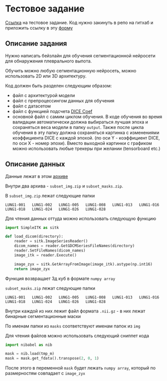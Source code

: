 # Тестовое задание

[Ссылка]("https://lightningseas.notion.site/Junior-CV-Engineer-5995a1401f3d4316a13051f7aa6a6d53#987dc626d5914b298e1e20fde140ce99") на тестовое задание. Код нужно закинуть в репо на гитхаб и приложить ссылку в эту [форму]("https://airtable.com/shrXqH5jJaSM2a3Uv")

## Описание задания

Нужно написать бейзлайн для обучения сегментационной нейросети для обнаружения плеврального выпота. 

Обучить можно любую сегментационную нейросеть, можно использовать 2D или 3D архитектуру.

Код должен быть разделен следующим образом:

- файл с архитектурой модели
- файл с препроцессингом данных для обучения
- файл с датасетом
- файл с функцией подсчета [DICE Coef](https://radiopaedia.org/articles/dice-similarity-coefficient#:~:text=The%20Dice%20similarity%20coefficient%2C%20also,between%20two%20sets%20of%20data.)
- основной файл с самим циклом обучения. В коде обучения во время валидации автоматически должна  выбираться лучшая эпоха и сохраняться веса модели в папку `output`. Также после цикла обучения в эту папку должна сохраняться картинка с изменениями коэффициента DICE с каждой эпохой. (по оси Y - коэффициент DICE, по оси X - номер эпохи). Вместо выходной картинки с графиком можно использовать любые трекеры при желании (tensorboard etc.)

## Описание данных

Данные лежат в этом [архиве](./data/subset.zip)

Внутри два архива - `subset_img.zip` и `subset_masks.zip`. 

В `subset_img.zip` лежат следующие папки

```
LUNG1-001	LUNG1-002	LUNG1-005	LUNG1-008	LUNG1-013	LUNG1-016	LUNG1-018	LUNG1-024	LUNG1-026	LUNG1-028
```

Для чтения данных оттуда можно использовать следующую функцию 

```python
import SimpleITK as sitk

def load_dicom(directory):
    reader = sitk.ImageSeriesReader()
    dicom_names = reader.GetGDCMSeriesFileNames(directory)
    reader.SetFileNames(dicom_names)
    image_itk = reader.Execute()

    image_zyx = sitk.GetArrayFromImage(image_itk).astype(np.int16)
    return image_zyx 
```

Функция возвращает 3д куб в формате `numpy array`

`subset_masks.zip` лежат следующие папки

```
LUNG1-001	LUNG1-002	LUNG1-005	LUNG1-008	LUNG1-013	LUNG1-016	LUNG1-018	LUNG1-024	LUNG1-026	LUNG1-028
```

Внутри каждой из них лежит файл формата `.nii.gz` - в них лежат бинарные сегментационные маски

По именам папки из `masks` соответствуют именам папок из `img`

Для чтения файлов можно использовать следующий сниппет кода

```python
import nibabel as nib

mask = nib.load(tmp_m)
mask = mask.get_fdata().transpose(2, 0, 1)
```
После этого в переменной `mask` будет лежать `numpy array`, который по размерностям совпадает с `image_zyx`